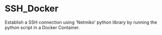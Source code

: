 # SSH_Docker
Establish a SSH connection using 'Netmiko' python library by running the python script in a Docker Container.
